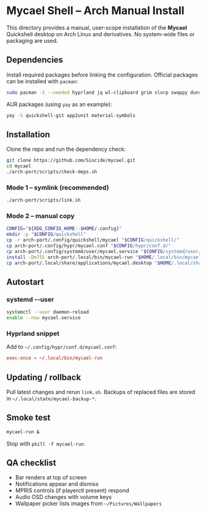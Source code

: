 # Mycael Shell – Arch Manual Install

This directory provides a manual, user-scope installation of the **Mycael** Quickshell desktop on Arch Linux and derivatives. No system-wide files or packaging are used.

## Dependencies

Install required packages before linking the configuration. Official packages can be installed with `pacman`:

```bash
sudo pacman -S --needed hyprland jq wl-clipboard grim slurp swappy dunst playerctl upower lm_sensors networkmanager bluez blueman pipewire wireplumber qt6-declarative libqalculate ttf-cascadia-code-nerd noto-fonts noto-fonts-emoji
```

AUR packages (using `yay` as an example):

```bash
yay -S quickshell-git app2unit material-symbols
```

## Installation

Clone the repo and run the dependency check:

```bash
git clone https://github.com/Sincide/mycael.git
cd mycael
./arch-port/scripts/check-deps.sh
```

### Mode 1 – symlink (recommended)

```bash
./arch-port/scripts/link.sh
```

### Mode 2 – manual copy

```bash
CONFIG="${XDG_CONFIG_HOME:-$HOME/.config}"
mkdir -p "$CONFIG/quickshell"
cp -r arch-port/.config/quickshell/mycael "$CONFIG/quickshell/"
cp arch-port/.config/hypr/mycael.conf "$CONFIG/hypr/conf.d/"
cp arch-port/.config/systemd/user/mycael.service "$CONFIG/systemd/user/"
install -Dm755 arch-port/.local/bin/mycael-run "$HOME/.local/bin/mycael-run"
cp arch-port/.local/share/applications/mycael.desktop "$HOME/.local/share/applications/"
```

## Autostart

### systemd --user

```bash
systemctl --user daemon-reload
enable --now mycael.service
```

### Hyprland snippet
Add to `~/.config/hypr/conf.d/mycael.conf`:

```conf
exec-once = ~/.local/bin/mycael-run
```

## Updating / rollback

Pull latest changes and rerun `link.sh`. Backups of replaced files are stored in `~/.local/state/mycael-backup-*`.

## Smoke test

```bash
mycael-run &
```

Stop with `pkill -f mycael-run`.

## QA checklist
- Bar renders at top of screen
- Notifications appear and dismiss
- MPRIS controls (if playerctl present) respond
- Audio OSD changes with volume keys
- Wallpaper picker lists images from `~/Pictures/Wallpapers`
